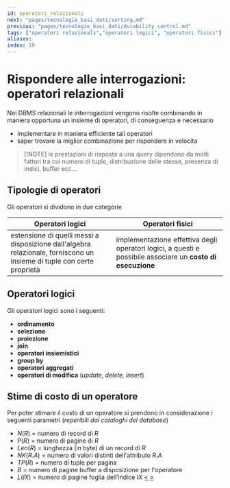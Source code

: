 ```yaml
---
id: operatori_relazionali
next: "pages/tecnologie_basi_dati/sorting.md"
previous: "pages/tecnologie_basi_dati/durability_control.md"
tags: ["operatori relazionali","operatori logici", "operatori fisici"]
aliases: 
index: 10
---
```


# Rispondere alle interrogazioni: operatori relazionali

Nei DBMS relazionali le interrogazioni vengono risolte combinando in maniera opportuna un insieme di operatori, di conseguenza e necessario

- implementare in maniera efficiente tali operatori
- saper trovare la miglior combinazione per rispondere in velocita

>[!NOTE] le prestazioni di risposta a una query dipendono da molti fattori tra cui numero di tuple, distribuzione delle stesse, presenza di indici, buffer ecc...

## Tipologie di operatori

Gli operatori si dividono in due categorie

| Operatori logici                                                                                                       | Operatori fisici                                                                                            |
| ---------------------------------------------------------------------------------------------------------------------- | ----------------------------------------------------------------------------------------------------------- |
| estensione di quelli messi a disposizione dall'algebra relazionale, forniscono un insieme di tuple con certe proprietà | implementazione effettiva degli operatori logici, a questi e possibile associare un **costo di esecuzione** |

## Operatori logici

Gli operatori logici sono i seguenti:

- **ordinamento**
- **selezione**
- **proiezione**
- **join**
- **operatori insiemistici**
- **group by**
- **operatori aggregati**
- **operatori di modifica** (*update, delete, insert*)

## Stime di costo di un operatore

Per poter stimare il costo di un operatore si prendono in considerazione i seguenti parametri (*reperibili dai cataloghi del database*)

- $N(R)$ = numero di record di $R$
- $P(R)$ = numero di pagine di $R$
- $Len(R)$ = lunghezza (in byte) di un record di $R$
- $NK(R.A)$ = numero di valori distinti dell'attributo $R.A$
- $TP(R)$ = numero di tuple per pagina
- $B$ = numero di pagine buffer a disposizione per l'operatore
- $L(IX)$ = numero di pagine foglia dell’indice $IX$
[<](pages/tecnologie_basi_dati/durability_control.md) [>](pages/tecnologie_basi_dati/sorting.md)
